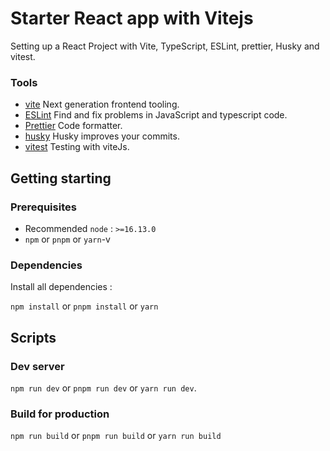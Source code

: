 # Starter React app with Vitejs

Setting up a React Project with Vite, TypeScript, ESLint, prettier, Husky and vitest.

### Tools

-   [vite](https://vitejs.dev/) Next generation frontend tooling.
-   [ESLint](https://eslint.org/) Find and fix problems in JavaScript and typescript code.
-   [Prettier](https://prettier.io/) Code formatter.
-   [husky](https://typicode.github.io/husky) Husky improves your commits.
-   [vitest](https://vitest.dev/) Testing with viteJs.

## Getting starting

### Prerequisites

-   Recommended `node` : `>=16.13.0`
-   `npm` or `pnpm` or `yarn`-v

### Dependencies

Install all dependencies :

`npm install` or `pnpm install` or `yarn`

## Scripts

### Dev server

`npm run dev` or `pnpm run dev` or `yarn run dev`.

### Build for production

`npm run build` or `pnpm run build` or `yarn run build`
